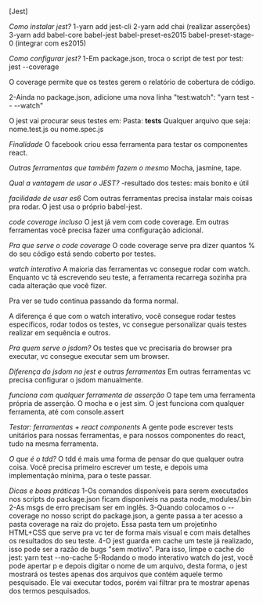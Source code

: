 [Jest]

*Como instalar jest?*
1-yarn add jest-cli
2-yarn add chai (realizar asserções)
3-yarn add babel-core babel-jest babel-preset-es2015 babel-preset-stage-0 (integrar com es2015)

*Como configurar jest?*
1-Em package.json, troca o script de test por
test: jest --coverage

O coverage permite que os testes gerem o relatório de cobertura de código.

2-Ainda no package.json, adicione uma nova linha
"test:watch": "yarn test -- --watch"

O jest vai procurar seus testes em:
Pasta: __tests__
Qualquer arquivo que seja: nome.test.js ou nome.spec.js

*Finalidade*
O facebook criou essa ferramenta para testar os componentes react.

*Outras ferramentas que também fazem o mesmo*
Mocha, jasmine, tape.

*Qual a vantagem de usar o JEST?*
-resultado dos testes: mais bonito e útil

*facilidade de usar es6*
Com outras ferramentas precisa instalar mais coisas pra rodar. O jest usa o próprio babel-jest.

*code coverage incluso*
O jest já vem com code coverage. Em outras ferramentas você precisa fazer uma configuração adicional.

*Pra que serve o code coverage*
O code coverage serve pra dizer quantos % do seu código está sendo coberto por testes.

*watch interativo*
A maioria das ferramentas vc consegue rodar com watch. Enquanto vc tá escrevendo seu teste, a ferramenta recarrega sozinha pra cada alteração que você fizer.

Pra ver se tudo continua passando da forma normal.

A diferença é que com o watch interativo, você consegue rodar testes específicos, rodar todos os testes, vc consegue personalizar quais testes realizar em sequência e outros.

*Pra quem serve o jsdom?*
Os testes que vc precisaria do browser pra executar, vc consegue executar sem um browser.

*Diferença do jsdom no jest e outras ferramentas*
Em outras ferramentas vc precisa configurar o jsdom manualmente.

*funciona com qualquer ferramenta de asserção*
O tape tem uma ferramenta própria de asserção. O mocha e o jest sim.
O jest funciona com qualquer ferramenta, até com console.assert

*Testar: ferramentas + react components*
A gente pode escrever tests unitários para nossas ferramentas, e para nossos componentes do react, tudo na mesma ferramenta.

*O que é o tdd?*
O tdd é mais uma forma de pensar do que qualquer outra coisa. Você precisa primeiro escrever um teste, e depois uma implementação mínima, para o teste passar.

*Dicas e boas práticas*
1-Os comandos disponíveis para serem executados nos scripts do package.json ficam disponíveis na pasta node_modules/.bin
2-As msgs de erro precisam ser em inglês.
3-Quando colocamos o --coverage no nosso script do package.json, a gente passa a ter acesso a pasta coverage na raiz do projeto.
Essa pasta tem um projetinho HTML+CSS que serve pra vc ter de forma mais visual e com mais detalhes os resultados do seu teste.
4-O jest guarda em cache um teste já realizado, isso pode ser a razão de bugs "sem motivo". Para isso, limpe o cache do jest: yarn test --no-cache
5-Rodando o modo interativo watch do jest, você pode apertar p e depois digitar o nome de um arquivo, desta forma, o jest mostrará os testes apenas dos arquivos que contém aquele termo pesquisado. Ele vai executar todos, porém vai filtrar pra te mostrar apenas dos termos pesquisados.
